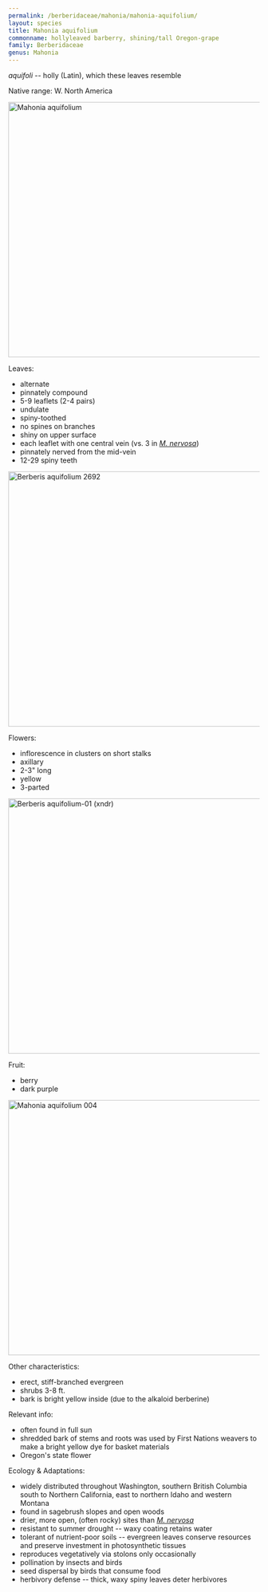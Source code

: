 ```yaml
---
permalink: /berberidaceae/mahonia/mahonia-aquifolium/
layout: species
title: Mahonia aquifolium
commonname: hollyleaved barberry, shining/tall Oregon-grape
family: Berberidaceae
genus: Mahonia
---
```


*aquifoli* -- holly (Latin), which these leaves resemble

Native range: W. North America

<a title="The original uploader was Meggar at English Wikipedia. / CC BY-SA (http://creativecommons.org/licenses/by-sa/3.0/)" href="https://commons.wikimedia.org/wiki/File:Mahonia_aquifolium.jpg"><img width="512" alt="Mahonia aquifolium" src="https://upload.wikimedia.org/wikipedia/commons/thumb/8/8e/Mahonia_aquifolium.jpg/512px-Mahonia_aquifolium.jpg"></a>

Leaves:
  - alternate
  - pinnately compound
  - 5-9 leaflets (2-4 pairs)
  - undulate
  - spiny-toothed
  - no spines on branches
  - shiny on upper surface
  - each leaflet with one central vein (vs. 3 in *[M. nervosa](../mahonia-nervosa.md)*)
  - pinnately nerved from the mid-vein
  - 12-29 spiny teeth

<a title="Walter Siegmund / CC BY-SA (https://creativecommons.org/licenses/by-sa/3.0)" href="https://commons.wikimedia.org/wiki/File:Berberis_aquifolium_2692.JPG"><img width="512" alt="Berberis aquifolium 2692" src="https://upload.wikimedia.org/wikipedia/commons/thumb/8/87/Berberis_aquifolium_2692.JPG/512px-Berberis_aquifolium_2692.JPG"></a>

Flowers:
  - inflorescence in clusters on short stalks
  - axillary
  - 2-3" long
  - yellow
  - 3-parted

<a title="No machine-readable author provided. Svdmolen assumed (based on copyright claims). / CC BY-SA (http://creativecommons.org/licenses/by-sa/3.0/)" href="https://commons.wikimedia.org/wiki/File:Berberis_aquifolium-01_(xndr).jpg"><img width="512" alt="Berberis aquifolium-01 (xndr)" src="https://upload.wikimedia.org/wikipedia/commons/thumb/6/6a/Berberis_aquifolium-01_%28xndr%29.jpg/512px-Berberis_aquifolium-01_%28xndr%29.jpg"></a>

Fruit:
  - berry
  - dark purple

<a title="H. Zell / CC BY-SA (https://creativecommons.org/licenses/by-sa/3.0)" href="https://commons.wikimedia.org/wiki/File:Mahonia_aquifolium_004.JPG"><img width="512" alt="Mahonia aquifolium 004" src="https://upload.wikimedia.org/wikipedia/commons/thumb/9/9b/Mahonia_aquifolium_004.JPG/512px-Mahonia_aquifolium_004.JPG"></a>

Other characteristics:
  - erect, stiff-branched evergreen
  - shrubs 3-8 ft.
  - bark is bright yellow inside (due to the alkaloid berberine)

Relevant info:
  - often found in full sun
  - shredded bark of stems and roots was used by First Nations weavers to make a bright yellow dye for basket materials
  - Oregon's state flower

Ecology & Adaptations:
  - widely distributed throughout Washington, southern British Columbia south to Northern California, east to northern Idaho and western Montana
  - found in sagebrush slopes and open woods
  - drier, more open, (often rocky) sites than *[M. nervosa](../mahonia-nervosa.md)*
  - resistant to summer drought -- waxy coating retains water
  - tolerant of nutrient-poor soils -- evergreen leaves conserve resources and preserve investment in photosynthetic tissues
  - reproduces vegetatively via stolons only occasionally
  - pollination by insects and birds
  - seed dispersal by birds that consume food
  - herbivory defense -- thick, waxy spiny leaves deter herbivores
